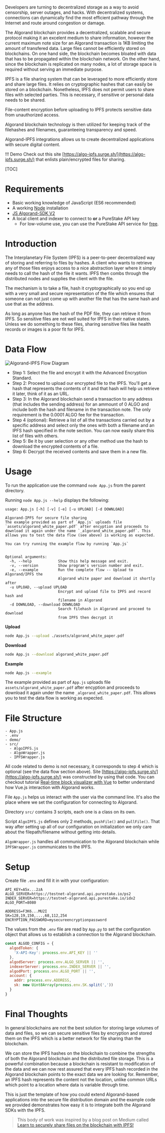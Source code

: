 Developers are turning to decentralized storage as a way to avoid censorship, server outages, and hacks. With decentralized systems, connections can dynamically find the most efficient pathway through the Internet and route around congestion or damage.

The Algorand blockchain provides a decentralized, scalable and secure protocol making it an excelent medium to share information, however the current maximum note size for an Algorand transaction is 1KB limiting the amount of transfered data.
Large files cannot be efficiently stored on blockchains. On one hand side, the blockchain becomes bloated with data that has to be propagated within the blockchain network. On the other hand, since the blockchain is replicated on many nodes, a lot of storage space is required without serving an immediate purpose.

IPFS is a file sharing system that can be leveraged to more efficiently store and share large files. It relies on cryptographic hashes that can easily be stored on a blockchain. Nonetheless, IPFS does not permit users to share files with selected parties. This is necessary, if sensitive or personal data needs to be shared.

File-content encryption before uploading to IPFS protects sensitive data from unauthorized access.

Algorand blockchain technology is then utilized for keeping track of the filehashes and filenames, guaranteeing transparency and speed.

Algorand-IPFS integrations allows us to create decentralized applications with secure digital content.

!!! Demo
Check out this site [https://algo-ipfs.surge.sh/](https://algo-ipfs.surge.sh/) that enlists plain/encrypted files for sharing.

[TOC]

# Requirements 

* Basic working knowledge of JavaScript (ES6 recommended)
* A working [Node](https://nodejs.org/) installation
* [JS Algorand-SDK V2](https://github.com/algorand/js-algorand-sdk)
* A local client and indexer to connect to **or** a PureStake API key
  * For low-volume use, you can use the PureStake API service for [free](https://www.purestake.com/technology/algorand-api/). 

# Introduction

The Interplanetary File System (IPFS) is a peer-to-peer decentralized way of storing and referring to files by hashes. A client who wants to retrieve any of those files enjoys access to a nice abstraction layer where it simply needs to call the hash of the file it wants. IPFS then combs through the distributed nodes and supplies the client with the file.

The mechanism is to take a file, hash it cryptographically so you end up with a very small and secure representation of the file which ensures that someone can not just come up with another file that has the same hash and use that as the address.

As long as anyone has the hash of the PDF file, they can retrieve it from IPFS. So sensitive files are not well suited for IPFS in their native states. Unless we do something to these files, sharing sensitive files like health records or images is a poor fit for IPFS.

# Data Flow

![Algorand-IPFS Flow Diagram](assets/algo-ipfs-flow.png?raw=true "Algorand-IPFS Flow Diagram")

+ Step 1: Select the file and encrypt it with the Advanced Encryption Standard.
+ Step 2: Proceed to upload our encrypted file to the IPFS. You'll get a hash that represents the contents of it and that hash will help us retrieve it later, think of it as an URL.
+ Step 3: In the Algorand blockchain send a transaction to any address (that includes the sending address) for an ammount of 0 ALGO and include both the hash and filename in the transaction note. The only requirement is the 0.0001 ALGO fee for the transaction.
+ Step 4 (optional): Retrieve a list of all the transactions carried out by a specific address and select only the ones with both a filename and an IPFS hash specified in the note section. You can now easily share this list of files with others.
+ Step 5: Be it by user selection or any other method use the hash to download the encrypted contents of a file.
+ Step 6: Decrypt the received contents and save them in a new file.

# Usage

To run the application use the command `node App.js` from the parent directory.

Running `node App.js --help` displays the following:

```
usage: App.js [-h] [-v] [-e] [-u UPLOAD] [-d DOWNLOAD]

Algorand-IPFS for secure file sharing
The example provided as part of `App.js` uploads file `assets/algorand_white_paper.pdf` after encyption and proceeds to download it again under the name `_algorand_white_paper.pdf`. This allows you to test the data flow (see above) is working as expected.

You can try running the example flow by running `App.js`


Optional arguments:
  -h, --help            Show this help message and exit.
  -v, --version         Show program's version number and exit.
  -e, --example         Run the complete flow -- Upload to Algorand/IPFS the
                        Algorand white paper and download it shortly after
  -u UPLOAD, --upload UPLOAD
                        Encrypt and upload file to IPFS and record hash and
                        filename in Algorand
  -d DOWNLOAD, --download DOWNLOAD
                        Search filehash in Algorand and proceed to download
                        from IPFS then decrypt it
```

**Upload**

```bash
node App.js --upload ./assets/algorand_white_paper.pdf
```

**Download**

```bash
node App.js --download algorand_white_paper.pdf
```

**Example**

```bash
node App.js --example
```

The example provided as part of `App.js` uploads file `assets/algorand_white_paper.pdf` after encyption and proceeds to download it again under the name `_algorand_white_paper.pdf`. This allows you to test the data flow is working as expected.

# File Structure

```
- App.js
- .env
- demo/
- src/
  - AlgoIPFS.js
  - AlgoWrapper.js
  - IPFSWrapper.js
```

All code related to demo is not necessary, it corresponds to step 4 which is optional (see the data flow section above). Site [https://algo-ipfs.surge.sh/](https://algo-ipfs.surge.sh/) was constructed by using that code. You can checkout tutorial [Real-time block visualizer with Vue](https://developer.algorand.org/tutorials/real-time-block-visualizer-vue/) to better understand how Vue.js interaction with Algorand works.

File `App.js` helps us interact with the user via the command line. It's also the place where we set the configuration for connecting to Algorand.

Directory `src/` contains 3 scripts, each one is a class on its own.

Script `AlgoIPFS.js` defines only 2 methods, `pushFile()` and `pullFile()`. That way after setting up all of our configuration on initialization we only care about the filepath/filename without getting into details.

`AlgoWrapper.js` handles all communication to the Algorand blockchain while `IPFSWrapper.js` communicates to the IPFS.

# Setup

Create file `.env` and fill it in with your configuration:

```
API_KEY=A5x...2zA
ALGO_SERVER=https://testnet-algorand.api.purestake.io/ps2
INDEX_SERVER=https://testnet-algorand.api.purestake.io/idx2
ALGO_PORT=8080

ADDRESS=F3K6...MU2I
SK=128,19,150,...,68,112,254
ENCRYPTION_PASSWORD=mysecureencryptionpassword 
```

The values from the `.env` file are read by `App.py` to set the configuration object that allows us to establish a connection to the Algorand blockchain.

```js
const ALGOD_CONFIG = {
  algodToken: {
    'X-API-Key': process.env.API_KEY || ''
  },
  algodServer: process.env.ALGO_SERVER || '',
  indexerServer: process.env.INDEX_SERVER || '',
  algodPort: process.env.ALGO_PORT || '',
  account: {
    addr: process.env.ADDRESS,
    sk: new Uint8Array(process.env.SK.split(','))
  }
}
```

# Final Thoughts

In general blockchains are not the best solution for storing large volumes of data and files, so we can secure sensitive files by encryption and stored them on the IPFS which is a better network for file sharing than the blockchain.

We can store the IPFS hashes on the blockchain to combine the strengths of both the Algorand blockchain and the distributed file storage. This is a powerful combination because a blockchain is resistant to modification of the data and we can now rest assured that every IPFS hash recorded in the Algorand blockchain points to the exact data we are looking for. Remember, an IPFS hash represents the content not the location, unlike common URLs which point to a location where data is variable through time.

This is just the template of how you could extend Algorand-based applications into the secure file distribution domain and the example code we provided demonstrates how easy it is to integrate both the Algorand SDKs with the IPFS.

> This body of work was inspired by a blog post on Medium called [Learn to securely share files on the blockchain with IPFS!](https://medium.com/@mycoralhealth/learn-to-securely-share-files-on-the-blockchain-with-ipfs-219ee47df54c)
